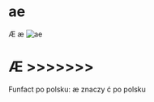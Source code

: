 # ae
Æ æ
![ae](https://user-images.githubusercontent.com/83698036/202928496-a73681fc-8df6-489b-adb4-0e45fc54b431.png)

# Æ >>>>>>>
Funfact po polsku: æ znaczy ć po polsku
